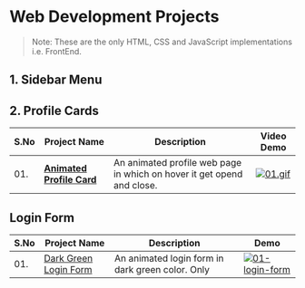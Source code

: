 # Web Development Projects

> Note: These are the only HTML, CSS and JavaScript implementations i.e. FrontEnd.

## 1. Sidebar Menu



## 2. Profile Cards

|S.No|Project Name|Description|Video Demo|
|---|---|---|---|
|01.|__[Animated Profile Card](https://github.com/dev-mdirfan/animated-profile-card.git)__|An animated profile web page in which on hover it get opend and close.|[![01.gif](gifs/01.animated-profile-card.gif)](https://github.com/dev-mdirfan/animated-profile-card.git)|


## Login Form

|S.No|Project Name|Description|Demo|
|---|---|---|---|
|01.|[Dark Green Login Form](https://github.com/dev-mdirfan/dark-green-login-form.git)|An animated login form in dark green color. Only |[![01-login-form](gifs/01-login-form.gif)](https://github.com/dev-mdirfan/dark-green-login-form.git)|

